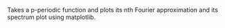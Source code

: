 Takes a p-periodic function and plots its nth Fourier approximation and its spectrum plot using matplotlib.
